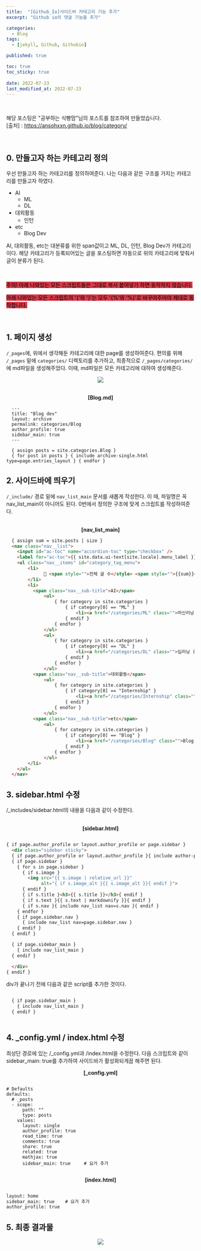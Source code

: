 ```yaml
---
title:  "[Github_Io]사이드바 카테고리 기능 추가"
excerpt: "Github io의 댓글 기능을 추가"

categories:
  - Blog
tags:
  - [jekyll, Github, Githubio]

published: true

toc: true
toc_sticky: true
 
date: 2022-07-23
last_modified_at: 2022-07-23
---
```




<br>

해당 포스팅은 "공부하는 식빵맘"님의 포스트를 참조하여 만들었습니다.<br>
[출처] : https://ansohxxn.github.io/blog/category/

<br>

## 0. 만들고자 하는 카테고리 정의
우선 만들고자 하는 카테고리를 정의하여준다. 
나는 다음과 같은 구조를 가지는 카테고리를 만들고자 하였다.

- AI
  - ML
  - DL
- 대외활동
  - 인턴
- etc
  - Blog Dev


AI, 대외활동, etc는 대분류를 위한 span값이고 ML, DL, 인턴, Blog Dev가 카테고리이다. 
해당 카테고리가 등록되어있는 글을 포스팅하면 자동으로 위의 카테고리에 맞춰서 글이 분류가 된다.

<br>

<mark style='background-color: #d73a48'>주의! 아래 나와있는 모든 스크립트들은 그대로 복사 붙여넣기 하면 동작하지 않습니다.</mark>

<mark style='background-color: #d73a48'>아래 나와있는 모든 스크립트의 '{'와 '}'는 모두 '{%'와 '%}'로 바꾸어주어야 제대로 동작합니다.</mark>
  
<br>


## 1. 페이지 생성

`/_pages`에, 위에서 생각해둔 카테고리에 대한 page를 생성하여준다.
편의를 위해 `/_pages` 밑에 `categories/` 디렉토리를 추가하고, 최종적으로 `/_pages/categories/`에 md파일을 생성해주었다. 
이때, md파일은 모든 카테고리에 대하여 생성해준다. 

<p align="center"><img src="https://user-images.githubusercontent.com/84084372/180470639-79db7a0d-2d5d-4b05-995a-f5d07687c9c9.png"></p>

<br>
  
<div align="center">  
  <Strong>[Blog.md]</Strong>
</div>  

  
```
  ---
  title: "Blog dev"
  layout: archive
  permalink: categories/Blog
  author_profile: true
  sidebar_main: true
  ---
  
  { assign posts = site.categories.Blog }
  { for post in posts } { include archive-single.html type=page.entries_layout } { endfor }
```

## 2. 사이드바에 띄우기
`/_include/` 경로 밑에 `nav_list_main` 문서를 새롭게 작성한다. 
이 때, 파일명은 꼭 nav_list_main이 아니어도 된다. 
0번에서 정의한 구조에 맞게 스크립트를 작성하여준다.

<br>

<div align="center">  
  <Strong>[nav_list_main]</Strong>
</div>  

```html
  { assign sum = site.posts | size }
  <nav class="nav__list">
    <input id="ac-toc" name="accordion-toc" type="checkbox" />
    <label for="ac-toc">{{ site.data.ui-text[site.locale].menu_label }}</label>
    <ul class="nav__items" id="category_tag_menu">
        <li>
              📂 <span style="">전체 글 수</style> <span style="">{{sum}}</style> <span style="">개</style> 
        </li>
        <li>
          <span class="nav__sub-title">AI</span>
              <ul>
                  { for category in site.categories }
                      { if category[0] == "ML" }
                          <li><a href="/categories/ML" class="">머신러닝 ({{category[1].size}})</a></li>
                      { endif }
                  { endfor }
              </ul>
              <ul>
                  { for category in site.categories }
                      { if category[0] == "DL" }
                          <li><a href="/categories/DL" class="">딥러닝 ({{category[1].size}})</a></li>
                      { endif }
                  { endfor }
              </ul>
          <span class="nav__sub-title">대외활동</span>
              <ul>
                  { for category in site.categories }
                      { if category[0] == "Internship" }
                          <li><a href="/categories/Internship" class="">인턴 ({{category[1].size}})</a></li>
                      { endif }
                  { endfor }
              </ul>
          <span class="nav__sub-title">etc</span>
              <ul>
                  { for category in site.categories }
                      { if category[0] == "Blog" }
                          <li><a href="/categories/Blog" class="">Blog Dev ({{category[1].size}})</a></li>
                      { endif }
                  { endfor }
              </ul>            
        </li>
    </ul>
  </nav>
```

## 3. sidebar.html 수정
/\_includes/sidebar.html의 내용을 다음과 같이 수정한다.

<br>

<div align="center">  
  <Strong>[sidebar.html]</Strong>
</div>  

```html

{ if page.author_profile or layout.author_profile or page.sidebar }
  <div class="sidebar sticky">
  { if page.author_profile or layout.author_profile }{ include author-profile.html }{ endif }
  { if page.sidebar }
    { for s in page.sidebar }
      { if s.image }
        <img src="{{ s.image | relative_url }}"
             alt="{ if s.image_alt }{{ s.image_alt }}{ endif }">
      { endif }
      { if s.title }<h3>{{ s.title }}</h3>{ endif }
      { if s.text }{{ s.text | markdownify }}{ endif }
      { if s.nav }{ include nav_list nav=s.nav }{ endif }
    { endfor }
    { if page.sidebar.nav }
      { include nav_list nav=page.sidebar.nav }
    { endif }
  { endif }

  { if page.sidebar_main }
    { include nav_list_main }
  { endif }

  </div>
{ endif }

```

div가 끝나기 전에 다음과 같은 script를 추가한 것이다.

```html

  { if page.sidebar_main }
    { include nav_list_main }
  { endif }
  
```  

## 4. \_config.yml / index.html 수정
최상단 경로에 있는 /\_config.yml과 /index.html을 수정한다. 
다음 스크립트와 같이 sidebar_main: true를 추가하여 사이드바가 활성화되게끔 해주면 된다.

<div align="center">  
  <Strong>[_config.yml]</Strong>
</div>  

```

# Defaults
defaults:
  # _posts
  - scope:
      path: ""
      type: posts
    values:
      layout: single
      author_profile: true
      read_time: true
      comments: true
      share: true
      related: true
      mathjax: true
      sidebar_main: true     # 요거 추가
      
```

<div align="center">  
  <Strong>[index.html]</Strong>
</div>  

```html

layout: home
sidebar_main: true    # 요거 추가
author_profile: true

```

## 5. 최종 결과물

<p align="center"><img src="https://user-images.githubusercontent.com/84084372/180473732-1f6864ec-cba5-4223-a3a9-8d02119de4bc.png"></p>

  
